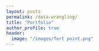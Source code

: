 ```yaml
---
layout: posts
permalink: /data-wrangling/
title: "Portfolio"
author_profile: true
header:
  image: "/images/fort point.png"
---
```



